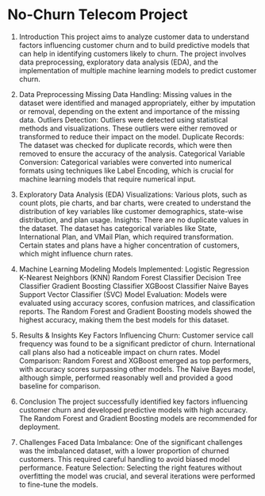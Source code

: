 # No-Churn Telecom Project

1. Introduction
This project aims to analyze customer data to understand factors influencing customer churn and to build predictive models that can help in identifying customers likely to churn. The project involves data preprocessing, exploratory data analysis (EDA), and the implementation of multiple machine learning models to predict customer churn.

2. Data Preprocessing
Missing Data Handling: Missing values in the dataset were identified and managed appropriately, either by imputation or removal, depending on the extent and importance of the missing data.
Outliers Detection: Outliers were detected using statistical methods and visualizations. These outliers were either removed or transformed to reduce their impact on the model.
Duplicate Records: The dataset was checked for duplicate records, which were then removed to ensure the accuracy of the analysis.
Categorical Variable Conversion: Categorical variables were converted into numerical formats using techniques like Label Encoding, which is crucial for machine learning models that require numerical input.
3. Exploratory Data Analysis (EDA)
Visualizations: Various plots, such as count plots, pie charts, and bar charts, were created to understand the distribution of key variables like customer demographics, state-wise distribution, and plan usage.
Insights:
There are no duplicate values in the dataset.
The dataset has categorical variables like State, International Plan, and VMail Plan, which required transformation.
Certain states and plans have a higher concentration of customers, which might influence churn rates.
4. Machine Learning Modeling
Models Implemented:
Logistic Regression
K-Nearest Neighbors (KNN)
Random Forest Classifier
Decision Tree Classifier
Gradient Boosting Classifier
XGBoost Classifier
Naive Bayes
Support Vector Classifier (SVC)
Model Evaluation:
Models were evaluated using accuracy scores, confusion matrices, and classification reports.
The Random Forest and Gradient Boosting models showed the highest accuracy, making them the best models for this dataset.
5. Results & Insights
Key Factors Influencing Churn:
Customer service call frequency was found to be a significant predictor of churn.
International call plans also had a noticeable impact on churn rates.
Model Comparison:
Random Forest and XGBoost emerged as top performers, with accuracy scores surpassing other models.
The Naive Bayes model, although simple, performed reasonably well and provided a good baseline for comparison.
6. Conclusion
The project successfully identified key factors influencing customer churn and developed predictive models with high accuracy. The Random Forest and Gradient Boosting models are recommended for deployment.

7. Challenges Faced
Data Imbalance: One of the significant challenges was the imbalanced dataset, with a lower proportion of churned customers. This required careful handling to avoid biased model performance.
Feature Selection: Selecting the right features without overfitting the model was crucial, and several iterations were performed to fine-tune the models.
